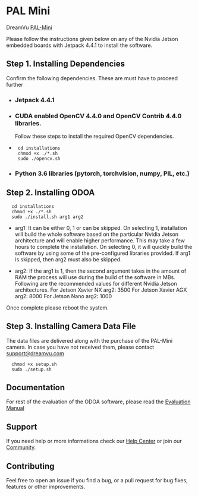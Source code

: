 # PAL Mini
DreamVu [PAL-Mini](https://dreamvu.com/pal-mini/)

Please follow the instructions given below on any of the Nvidia Jetson embedded boards with Jetpack 4.4.1 to install the software.

## Step 1. Installing Dependencies 
Confirm the following dependencies. These are must have to proceed further

- ### Jetpack 4.4.1
- ### CUDA enabled OpenCV 4.4.0 and OpenCV Contrib 4.4.0 libraries. 
  Follow these steps to install the required OpenCV dependencies. 
-      cd installations
       chmod +x ./*.sh
       sudo ./opencv.sh

- ### Python 3.6 libraries (pytorch, torchvision, numpy, PIL, etc.)

## Step 2. Installing ODOA 
      cd installations
      chmod +x ./*.sh
      sudo ./install.sh arg1 arg2

  - arg1: It can be either 0, 1 or can be skipped.  On selecting 1, installation will build the whole software based on the particular Nvidia Jetson architecture and will enable higher performance. This may take a few hours to complete the installation. On selecting 0, it will quickly build the software by using some of the pre-configured libraries provided. If arg1 is skipped, then arg2 must also be skipped.

  - arg2:  If the arg1 is 1, then the second argument takes in the amount of RAM the process will use during the build of the software in MBs. Following are the recommended values for different Nvidia Jetson architectures.
            For Jetson Xavier NX arg2: 3500
            For Jetson Xavier AGX arg2: 8000
            For Jetson Nano arg2: 1000
            
Once complete please reboot the system.

## Step 3. Installing Camera Data File 
The data files are delivered along with the purchase of the PAL-Mini camera. In case you have not received them, please contact support@dreamvu.com

      chmod +x setup.sh
      sudo ./setup.sh
      
## Documentation 
For rest of the evaluation of the ODOA software, please read the [Evaluation Manual](https://docs.google.com/document/d/e/2PACX-1vT0KGrxAZAFmHouoZ9KqdyIKfMxm8D2guiUmzQXzTD3PZFb8kEgWr40M-RvbwUUU-mBssBwHZWi3ZqH/pub)

## Support 
If you need help or more informations check our [Help Center](https://support.dreamvu.com/portal/en/home) or join our [Community](https://support.dreamvu.com/portal/en/community/dreamvu-inc).

## Contributing
Feel free to open an issue if you find a bug, or a pull request for bug fixes, features or other improvements.
